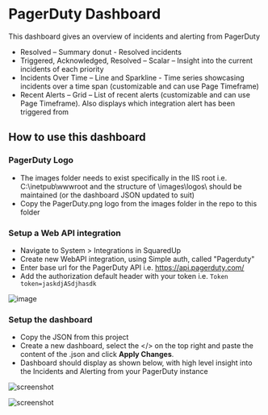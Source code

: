 # PagerDuty Dashboard
This dashboard gives an overview of incidents and alerting from PagerDuty

- Resolved – Summary donut - Resolved incidents
- Triggered, Acknowledged, Resolved – Scalar – Insight into the current incidents of each priority
- Incidents Over Time – Line and Sparkline - Time series showcasing incidents over a time span (customizable and can use Page Timeframe)
- Recent Alerts – Grid – List of recent alerts (customizable and can use Page Timeframe). Also displays which integration alert has been triggered from 


## How to use this dashboard
### PagerDuty Logo
- The images folder needs to exist specifically in the IIS root i.e. C:\inetpub\wwwroot and the structure of \images\logos\ should be maintained (or the dashboard JSON updated to suit)
- Copy the PagerDuty.png logo from the images folder in the repo to this folder
### Setup a Web API integration
- Navigate to System > Integrations in SquaredUp
- Create new WebAPI integration, using Simple auth, called "Pagerduty"
- Enter base url for the PagerDuty API i.e. https://api.pagerduty.com/
- Add the authorization default header with your token i.e. ```Token token=jaskdjASdjhasdk```

![image](https://user-images.githubusercontent.com/18680913/132577896-ec679353-0dc9-49d6-8fff-06cdd7e17a63.png)


### Setup the dashboard
- Copy the JSON from this project
- Create a new dashboard, select the </> on the top right and paste the content of the .json and click **Apply Changes**.
- Dashboard should display as shown below, with high level insight into the Incidents and Alerting from your PagerDuty instance
  
![screenshot](https://github.com/squaredup/samples/blob/0c3976838e097a6c9adabbfa17b43f13b21434eb/dashboards/Pagerduty/Images/Pagerduty-Dark.png)

![screenshot](https://github.com/squaredup/samples/blob/0c3976838e097a6c9adabbfa17b43f13b21434eb/dashboards/Pagerduty/Images/Pagerduty-Light.png)
